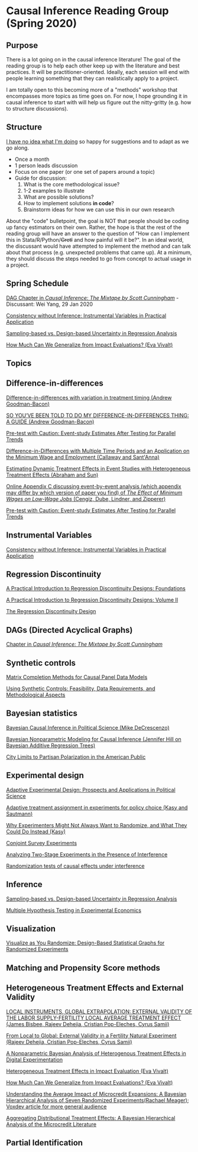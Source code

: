 # Causal Inference Reading Group (Spring 2020)

## Purpose

There is a lot going on in the causal inference literature! The goal of the reading group is to help each other keep up with the literature and best practices. It will be practitioner-oriented. Ideally, each session will end with people learning something that they can realistically apply to a project.

I am totally open to this becoming more of a "methods" workshop that encompasses more topics as time goes on. For now, I hope grounding it in causal inference to start with will help us figure out the nitty-gritty (e.g. how to structure discussions). 

## Structure

[I have no idea what I'm doing](https://i.imgur.com/m0w03xj.jpg) so happy for suggestions and to adapt as we go along. 

- Once a month
- 1 person leads discussion
- Focus on one paper (or one set of papers around a topic)
- Guide for discussion: 
    1. What is the core methodological issue?
    1. 1-2 examples to illustrate
    1. What are possible solutions?
    1. How to implement solutions **in code**?
    1. Brainstorm ideas for how we can use this in our own research

About the "code" bulletpoint, the goal is NOT that people should be coding up fancy estimators on their own. Rather, the hope is that the rest of the reading group will have an answer to the question of "How can I implement this in Stata/R/Python/~~Gretl~~ and how painful will it be?". In an ideal world, the discussant would have attempted to implement the method and can talk about that process (e.g. unexpected problems that came up). At a minimum, they should discuss the steps needed to go from concept to actual usage in a project.  

## Spring Schedule

[DAG Chapter in *Causal Inference: The Mixtape by Scott Cunningham*](http://scunning.com/cunningham_mixtape.pdf) - Discussant: Wei Yang, 29 Jan 2020

[Consistency without Inference: Instrumental Variables in Practical Application](http://personal.lse.ac.uk/YoungA/ConsistencyWithoutInference.pdf)

[Sampling-based vs. Design-based Uncertainty in Regression Analysis](https://arxiv.org/abs/1706.01778)

[How Much Can We Generalize from Impact Evaluations? (Eva Vivalt)](http://evavivalt.com/wp-content/uploads/How-Much-Can-We-Generalize.pdf)

## Topics

## Difference-in-differences

[Difference-in-differences with variation in treatment timing (Andrew Goodman-Bacon)](https://cdn.vanderbilt.edu/vu-my/wp-content/uploads/sites/2318/2019/07/29170757/ddtiming_7_29_2019.pdf)

[SO YOU’VE BEEN TOLD TO DO MY DIFFERENCE-IN-DIFFERENCES THING: A GUIDE (Andrew Goodman-Bacon)](https://cdn.vanderbilt.edu/vu-my/wp-content/uploads/sites/2318/2019/10/09023516/so_youve_been_told_dd_10_9_2019.pdf)

[Pre-test with Caution: Event-study Estimates After Testing for Parallel Trends](https://scholar.harvard.edu/files/jroth/files/roth_pretrends_20190730.pdf)

[Difference-in-Differences with Multiple Time Periods and an Application on the Minimum Wage and Employment (Callaway and Sant'Anna)](https://arxiv.org/abs/1803.09015)

[Estimating Dynamic Treatment Effects in Event Studies with Heterogeneous Treatment Effects (Abraham and Sun)](http://economics.mit.edu/files/14964)

[Online Appendix C discussing event-by-event analysis (which appendix may differ by which version of paper you find) of *The Effect of Minimum Wages on Low-Wage Jobs* (Cengiz, Dube, Lindner, and Zipperer)](https://www.nber.org/papers/w25434)

[Pre-test with Caution: Event-study Estimates After Testing for Parallel Trends](https://scholar.harvard.edu/files/jroth/files/roth_pretrends_20190730.pdf)

## Instrumental Variables

[Consistency without Inference: Instrumental Variables in Practical Application](http://personal.lse.ac.uk/YoungA/ConsistencyWithoutInference.pdf)

## Regression Discontinuity

[A Practical Introduction to Regression Discontinuity Designs: Foundations](https://cattaneo.princeton.edu/books/Cattaneo-Idrobo-Titiunik_2019_CUP-Vol1.pdf)

[A Practical Introduction to Regression Discontinuity Designs: Volume II](https://cattaneo.princeton.edu/books/Cattaneo-Idrobo-Titiunik_2018_CUP-Vol2.pdf)

[The Regression Discontinuity Design](https://cattaneo.princeton.edu/papers/Cattaneo-Titiunik-VazquezBare_2019_Sage.pdf)

## DAGs (Directed Acyclical Graphs)

[Chapter in *Causal Inference: The Mixtape by Scott Cunningham*](http://scunning.com/cunningham_mixtape.pdf)

## Synthetic controls

[Matrix Completion Methods for Causal Panel Data Models](https://arxiv.org/abs/1710.10251)

[Using Synthetic Controls: Feasibility, Data Requirements, and Methodological Aspects](http://economics.mit.edu/files/17847)

## Bayesian statistics

[Bayesian Causal Inference in Political Science (Mike DeCrescenzo)](https://github.com/mikedecr/causal-bayes)

[Bayesian Nonparametric Modeling for Causal Inference (Jennifer Hill on Bayesian Additive Regression Trees)](https://www.tandfonline.com/doi/abs/10.1198/jcgs.2010.08162)

[City Limits to Partisan Polarization in the American Public](https://williammarble.co/docs/CityLimits-July2019.pdf)

## Experimental design

[Adaptive Experimental Design: Prospects and Applications in Political Science](https://alexandercoppock.com/papers/OCG_adaptive.pdf)

[Adaptive treatment assignment in experiments for policy choice (Kasy and Sautmann)](https://maxkasy.github.io/home/files/papers/adaptiveexperimentspolicy.pdf)

[Why Experimenters Might Not Always Want to Randomize, and What They Could Do Instead (Kasy)](https://maxkasy.github.io/home/files/papers/experimentaldesign.pdf)

[Conjoint Survey Experiments](https://cpb-us-w2.wpmucdn.com/web.sas.upenn.edu/dist/f/49/files/2019/09/handbook-draft-07-09202019-1.pdf)

[Analyzing Two-Stage Experiments in the Presence of Interference](https://www.tandfonline.com/doi/abs/10.1080/01621459.2017.1323641)

[Randomization tests of causal effects under interference](https://academic.oup.com/biomet/article-abstract/106/2/487/5306899)

## Inference

[Sampling-based vs. Design-based Uncertainty in Regression Analysis](https://arxiv.org/abs/1706.01778)

[Multiple Hypothesis Testing in Experimental Economics](https://rd.springer.com/article/10.1007/s10683-018-09597-5)

## Visualization

[Visualize as You Randomize: Design-Based Statistical Graphs for Randomized Experiments](https://alexandercoppock.com/papers/Coppock_VAYR.pdf)

## Matching and Propensity Score methods

## Heterogeneous Treatment Effects and External Validity

[LOCAL INSTRUMENTS, GLOBAL EXTRAPOLATION:
EXTERNAL VALIDITY OF THE LABOR SUPPLY-FERTILITY LOCAL AVERAGE TREATMENT EFFECT (James Bisbee, Rajeev Dehejia, Cristian Pop-Eleches, Cyrus Samii)](https://www.nber.org/papers/w21663.pdf)

[From Local to Global: External Validity in a Fertility Natural Experiment (Rajeev Dehejia, Cristian Pop-Eleches, Cyrus Samii)](https://arxiv.org/abs/1906.08096)

[A Nonparametric Bayesian Analysis of Heterogenous Treatment Effects in Digital Experimentation](https://amstat.tandfonline.com/doi/abs/10.1080/07350015.2016.1172013#.XZ95ri2ZMUE)

[Heterogeneous Treatment Effects in Impact Evaluation (Eva Vivalt)](http://evavivalt.com/wp-content/uploads/2015/05/aer20151015.pdf)

[How Much Can We Generalize from Impact Evaluations? (Eva Vivalt)](http://evavivalt.com/wp-content/uploads/How-Much-Can-We-Generalize.pdf)

[Understanding the Average Impact of Microcredit Expansions: A Bayesian Hierarchical Analysis of Seven Randomized Experiments(Rachael Meager)](http://eprints.lse.ac.uk/88190/1/app.20170299.pdf); [Voxdev article for more general audience](https://voxdev.org/topic/methods-measurement/understanding-average-effect-microcredit)

[Aggregating Distributional Treatment Effects: A Bayesian Hierarchical Analysis of the Microcredit Literature](https://mfr.osf.io/render?url=https://osf.io/bq6pn/?action=download%26mode=render)


## Partial Identification
